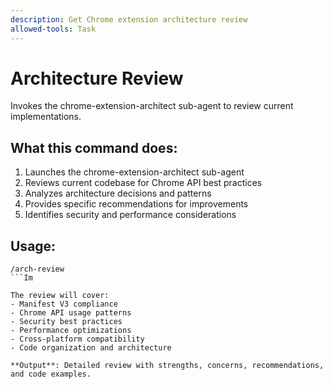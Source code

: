 ```yaml
---
description: Get Chrome extension architecture review
allowed-tools: Task
---
```


# Architecture Review

Invokes the chrome-extension-architect sub-agent to review current implementations.

## What this command does:
1. Launches the chrome-extension-architect sub-agent
2. Reviews current codebase for Chrome API best practices
3. Analyzes architecture decisions and patterns
4. Provides specific recommendations for improvements
5. Identifies security and performance considerations

## Usage:
```
/arch-review
```Im

The review will cover:
- Manifest V3 compliance
- Chrome API usage patterns
- Security best practices
- Performance optimizations
- Cross-platform compatibility
- Code organization and architecture

**Output**: Detailed review with strengths, concerns, recommendations, and code examples.
